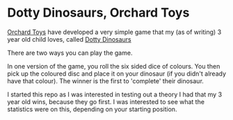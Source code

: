 # Dotty Dinosaurs, Orchard Toys

[Orchard Toys](https://www.orchardtoys.com/) have developed a very simple game that my (as of writing) 3 year old child loves, called [Dotty Dinosaurs](https://www.orchardtoys.com/buy/dotty-dinosaurs-game_48.htm)

There are two ways you can play the game.  

In one version of the game, you roll the six sided dice of colours.  You then pick up the coloured disc and place it on your dinosaur (if you didn't already have that colour).
The winner is the first to 'complete' their dinosaur.

I started this repo as I was interested in testing out a theory I had that my 3 year old wins, because they go first. I was interested to see what the statistics were on this, depending on your starting position.
